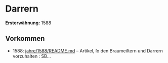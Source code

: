 # Darrern

**Ersterwähnung:** 1588

## Vorkommen
- 1588: [jahre/1588/README.md](../jahre/1588/README.md) – Artikel, ſo den Braumeiſtern und Darrern vorzuhalten :
SB...
